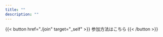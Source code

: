```yaml
---
title: ""
description: ""
---
```


{{< button href="./join" target="_self" >}}
参加方法はこちら
{{< /button >}}